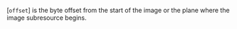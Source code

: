 [`offset`] is the byte offset from the start of the image
or the plane
where the image subresource begins.